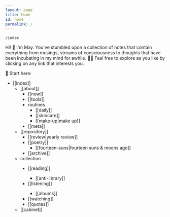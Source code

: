 ```yaml
---
layout: page
title: Home
id: home
permalink: /
---
```


`/index`

<p>Hi! 👋 I'm May. You've stumbled upon a collection of notes that contain everything from musings, streams of consciousness to thoughts that have been incubating in my mind for awhile. 🧠✨ Feel free to explore as you like by clicking on any link that interests you.</p>

📍 Start here:
<ul>
  <li>[[index]]
    <ul>
      <li>[[about]]
        <ul>
          <li>[[now]]</li>
          <li>[[tools]]</li>
          <li>routines
          <ul>
            <li>[[daily]]</li>
            <li>[[skincare]]</li>
            <li>[[make-up|make up]]</li>
          </ul>
        </li>
        <li>[[meta]]</li>
    </ul>
   </li> 
</ul>


<ul>
  <li>[[repository]]
    <ul>
      <li>[[review|yearly review]]</li>
      <li>[[poetry]]
        <ul>
          <li>[[fourteen-suns|fourteen suns & moons ago]]</li>
        </ul>
      <li>[[archive]]</li>
    </ul>
  </li>
</ul>  

<ul>
<li>collection</li>
<ul>
<li>[[reading]]</li>
<ul><li>[[anti-library]]</li></ul>
<li>[[listening]]</li>
<ul><li>[[albums]]</li></ul>
<li>[[watching]]</li>
<li>[[quotes]]</li>
</ul>
</ul>

<ul>
<li>[[cabinet]]</li>
</ul>
</ul>


<style>
  .wrapper {
    max-width: 58em;
  }
</style>
